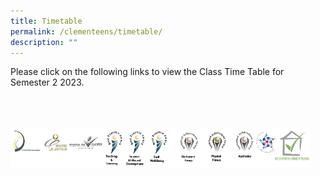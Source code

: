 ```yaml
---
title: Timetable
permalink: /clementeens/timetable/
description: ""
---
```

Please click on the following links to view the Class Time Table for Semester 2 2023.

[](/files/2023%20sem%201_classes.pdf)


<br>
<br>
<br>

<style>  
img {  
  display: block;  
  margin-left: auto;  
  margin-right: auto;  
}  
</style>  
<img src="/images/banner_awards_.png" alt="banner awards" style="width:95%;">